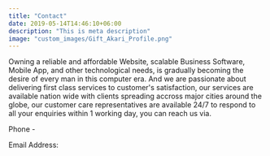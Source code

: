 ```yaml
---
title: "Contact"
date: 2019-05-14T14:46:10+06:00
description: "This is meta description"
image: "custom_images/Gift_Akari_Profile.png"
---
```


Owning a reliable and affordable Website, scalable Business Software, Mobile App, and other technological needs, is gradually becoming the desire of every man in this computer era. And we are passionate about delivering first class services to customer's satisfaction, our services are available nation wide with clients spreading accross major cities around the globe, our customer care representatives are available 24/7 to respond to all your enquiries within 1 working day, you can reach us via.

Phone -

Email Address:
